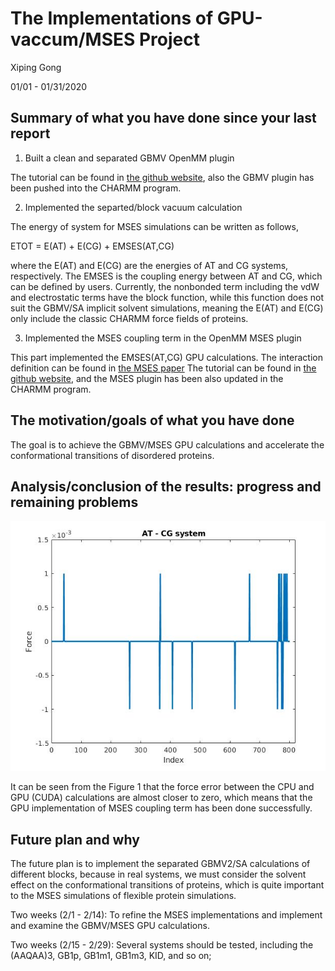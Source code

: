 # The Implementations of GPU-vaccum/MSES Project

Xiping Gong

01/01 - 01/31/2020


## Summary of what you have done since your last report

1. Built a clean and separated GBMV OpenMM plugin

The tutorial can be found in [the github website](https://github.com/XipingGong/gbmvtutorial),
also the GBMV plugin has been pushed into the CHARMM program.

2. Implemented the separted/block vacuum calculation 

The energy of system for MSES simulations can be written as follows,

ETOT = E(AT) + E(CG) + EMSES(AT,CG)

where the E(AT) and E(CG) are the energies of AT and CG systems, respectively.
The EMSES is the coupling energy between AT and CG, which can be defined by users.
Currently, the nonbonded term including the vdW and electrostatic terms have
the block function, while this function does not suit the GBMV/SA implicit solvent 
simulations, meaning the E(AT) and E(CG) only include the classic CHARMM force fields
of proteins.

3. Implemented the MSES coupling term in the OpenMM MSES plugin

This part implemented the EMSES(AT,CG) GPU calculations. The interaction definition can be
found in [the MSES paper](https://pubs.acs.org/doi/abs/10.1021/ct500031v)
The tutorial can be found in [the github website](https://github.com/XipingGong/msestutorial),
and the MSES plugin has been also updated in the CHARMM program.

## The motivation/goals of what you have done

The goal is to achieve the GBMV/MSES GPU calculations and accelerate the conformational
transitions of disordered proteins.


## Analysis/conclusion of the results: progress and remaining problems

![Figure 1: The force difference between CPU and GPU calculations](msesforce_202001.jpg)

It can be seen from the Figure 1 that the force error between the 
CPU and GPU (CUDA) calculations are almost closer to zero, which means
that the GPU implementation of MSES coupling term has been done 
successfully.

## Future plan and why

The future plan is to implement the separated GBMV2/SA calculations of different blocks,
because in real systems, we must consider the solvent effect on the conformational 
transitions of proteins, which is quite important to the MSES simulations of 
flexible protein simulations.

Two weeks (2/1 - 2/14): To refine the MSES implementations and 
implement and examine the GBMV/MSES GPU calculations.

Two weeks (2/15 - 2/29): Several systems should be tested, including the (AAQAA)3, GB1p, GB1m1, GB1m3, KID, and
so on;

